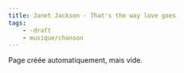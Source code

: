 ```yaml
---
title: Janet Jackson - That's the way love goes
tags:
    - -draft
    - musique/chanson
---
```


Page créée automatiquement, mais vide.
